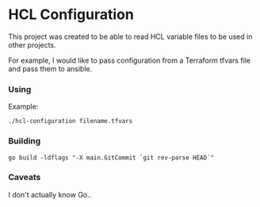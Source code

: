 # HCL Configuration

This project was created to be able to read HCL variable files to be used in other projects.

For example, I would like to pass configuration from a Terraform tfvars file and pass them to ansible.

### Using

Example:

`./hcl-configuration filename.tfvars`

### Building

``go build -ldflags "-X main.GitCommit `git rev-parse HEAD`"``

### Caveats

I don't actually know Go..

